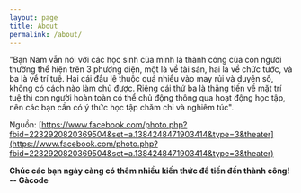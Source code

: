 ```yaml
---
layout: page
title: About
permalink: /about/
---
```


"Bạn Nam vẫn nói với các học sinh của mình là thành công của con người thường thể hiện trên 3 phương diện, một là về tài sản, hai là về chức tước, và ba là về trí tuệ. Hai cái đầu lệ thuộc quá nhiều vào may rủi và duyên số, không có cách nào làm chủ được. Riêng cái thứ ba là thăng tiến về mặt trí tuệ thì con người hoàn toàn có thể chủ động thông qua hoạt động học tập, nên các bạn cần có ý thức học tập chăm chỉ và nghiêm túc".

Nguồn: [https://www.facebook.com/photo.php?fbid=2232920820369504&set=a.1384248471903414&type=3&theater](https://www.facebook.com/photo.php?fbid=2232920820369504&set=a.1384248471903414&type=3&theater)

**Chúc các bạn ngày càng có thêm nhiều kiến thức để tiến đến thành công!**
**-- Gàcode**

